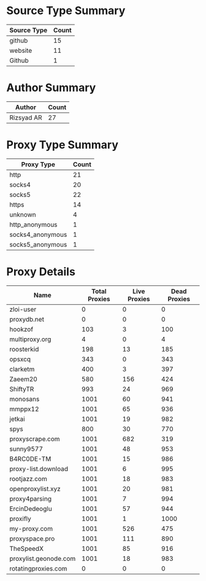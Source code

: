 # Source Type Summary

| Source Type | Count |
|-------------|-------|
| github | 15 |
| website | 11 |
| Github | 1 |


# Author Summary

| Author | Count |
|--------|-------|
| Rizsyad AR | 27 |


# Proxy Type Summary

| Proxy Type | Count |
|------------|-------|
| http | 21 |
| socks4 | 20 |
| socks5 | 22 |
| https | 14 |
| unknown | 4 |
| http_anonymous | 1 |
| socks4_anonymous | 1 |
| socks5_anonymous | 1 |


# Proxy Details

| Name | Total Proxies | Live Proxies | Dead Proxies |
|------|---------------|--------------|---------------|
| zloi-user | 0 | 0 | 0 |
| proxydb.net | 0 | 0 | 0 |
| hookzof | 103 | 3 | 100 |
| multiproxy.org | 4 | 0 | 4 |
| roosterkid | 198 | 13 | 185 |
| opsxcq | 343 | 0 | 343 |
| clarketm | 400 | 3 | 397 |
| Zaeem20 | 580 | 156 | 424 |
| ShiftyTR | 993 | 24 | 969 |
| monosans | 1001 | 60 | 941 |
| mmppx12 | 1001 | 65 | 936 |
| jetkai | 1001 | 19 | 982 |
| spys | 800 | 30 | 770 |
| proxyscrape.com | 1001 | 682 | 319 |
| sunny9577 | 1001 | 48 | 953 |
| B4RC0DE-TM | 1001 | 15 | 986 |
| proxy-list.download | 1001 | 6 | 995 |
| rootjazz.com | 1001 | 18 | 983 |
| openproxylist.xyz | 1001 | 20 | 981 |
| proxy4parsing | 1001 | 7 | 994 |
| ErcinDedeoglu | 1001 | 57 | 944 |
| proxifly | 1001 | 1 | 1000 |
| my-proxy.com | 1001 | 526 | 475 |
| proxyspace.pro | 1001 | 111 | 890 |
| TheSpeedX | 1001 | 85 | 916 |
| proxylist.geonode.com | 1001 | 18 | 983 |
| rotatingproxies.com | 0 | 0 | 0 |
